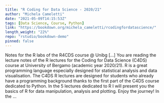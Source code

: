 ```yaml
---
title: "R Coding for Data Science - 2020/21"
author: "Michela Cameletti"
date: "2021-05-09T14:15:53Z"
tags: [Data Science, Course, Python]
link: "https://bookdown.org/michela_cameletti/rcodingfordatascience/"
length_weight: "22%"
repo: "rstudio/bookdown-demo"
pinned: false
---
```


Notes for the R labs of the R4CDS course @ Unibg [...] You are reading the lecture notes of the R lectures for the Coding for Data Science (C4DS) course at University of Bergamo (academic year 2020/21). R is a great programming language especially designed for statistical analysis and data visualisation. The C4DS R lectures are designed for students who already have a programming background thanks to the first part of the C4DS course dedicated to Python. In the 5 lectures dedicated to R I will present you the basics of R for data manipulation, analysis and plotting. Enjoy the journey! In the ...
